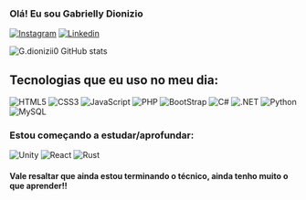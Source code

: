 ### Olá! Eu sou Gabrielly Dionizio

[![Instagram](https://img.shields.io/badge/Instagram-E4405F?style=for-the-badge&logo=instagram&logoColor=white)](https://instagram.com/g.dioniziio_)
[![Linkedin](https://img.shields.io/badge/LinkedIn-0077B5?style=for-the-badge&logo=linkedin&logoColor=white)](https://www.linkedin.com/in/gabrielly-dionizio-13155a309/)

![G.dionizii0 GitHub stats](https://github-readme-stats.vercel.app/api?username=gdionizi0&show_icons=true&theme=radical)

## Tecnologias que eu uso no meu dia:

<div>
    <img alt="HTML5" src="https://img.shields.io/badge/HTML5-E34F26?style=for-the-badge&logo=html5&logoColor=white" aling="Center">
    <img alt="CSS3" src="https://img.shields.io/badge/CSS3-1572B6?style=for-the-badge&logo=css3&logoColor=white" aling="Center">
    <img alt="JavaScript" src="https://img.shields.io/badge/JavaScript-F7DF1E?style=for-the-badge&logo=javascript&logoColor=black" aling="Center">
    <img alt="PHP" src="https://img.shields.io/badge/PHP-777BB4?style=for-the-badge&logo=php&logoColor=white" aling="Center">    
    <img alt="BootStrap" src="https://img.shields.io/badge/Bootstrap-563D7C?style=for-the-badge&logo=bootstrap&logoColor=white" aling="Center">
    <img alt="C#" src="https://img.shields.io/badge/C%23-239120?style=for-the-badge&logo=c-sharp&logoColor=white" aling="Center">
    <img alt=".NET" src="https://img.shields.io/badge/.NET-5C2D91?style=for-the-badge&logo=.net&logoColor=white" aling="Center">
    <img alt="Python" src="https://img.shields.io/badge/Python-14354C?style=for-the-badge&logo=python&logoColor=white" aling="Center">
    <img alt="MySQL" src="https://img.shields.io/badge/MySQL-00000F?style=for-the-badge&logo=mysql&logoColor=white" aling="Center">
</div>

### Estou começando a estudar/aprofundar:
<div>
    <img alt="Unity" src="https://img.shields.io/badge/Unity-100000?style=for-the-badge&logo=unity&logoColor=white" aling="Center"> 
    <img alt="React" src="https://img.shields.io/badge/React-20232A?style=for-the-badge&logo=react&logoColor=61DAFB" aling="Center"> 
    <img alt="Rust" src="https://img.shields.io/badge/Rust-000000?style=for-the-badge&logo=rust&logoColor=white" aling="Center"> 
</div>

#### Vale resaltar que ainda estou terminando o técnico, ainda tenho muito o que aprender!!
